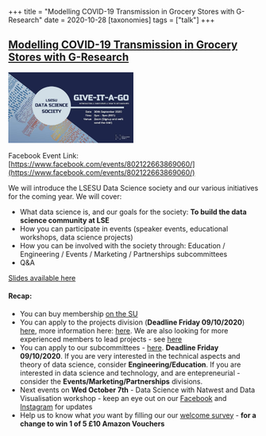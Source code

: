 +++
title = "Modelling COVID-19 Transmission in Grocery Stores with G-Research"
date = 2020-10-28
[taxonomies]
tags = ["talk"]
+++

## [Modelling COVID-19 Transmission in Grocery Stores with G-Research](https://www.facebook.com/events/802122663869060/)

<img src = "/2020/event-banners/give-it-a-go.jpg" height=20% width=50%> 


Facebook Event Link: [https://www.facebook.com/events/802122663869060/](https://www.facebook.com/events/802122663869060/)

We will introduce the LSESU Data Science society and our various initiatives for the coming year. We will cover:

+ What data science is, and our goals for the society: **To build the data science community at LSE**
+ How you can participate in events (speaker events, educational workshops, data science projects)
+ How you can be involved with the society through:  Education / Engineering / Events  / Marketing / Partnerships subcommittees
+ Q&A


[Slides available here](/2020/slides/GiveItAGoSlides2020.pdf)

#### Recap:

+ You can buy membership [on the SU](https://link.kszk.eu/dssmembership)
+ You can apply to the projects division (**Deadline Friday 09/10/2020**) [here](https://link.kszk.eu/projectsignup), more information here: [here](https://link.kszk.eu/projectsfaq). We are also looking for more experienced members to lead projects - see [here](https://www.facebook.com/dsatlse/posts/694959371110280)
+ You can apply to our subcommittees - [here](link.kszk.eu/subcomsignup). **Deadline Friday 09/10/2020**. If you are very interested in the technical aspects and theory of data science, consider **Engineering/Education**. If you are interested in data science and technology, and are entepreneurial - consider the **Events/Marketing/Partnerships** divisions.
+ Next events on **Wed October 7th** - Data Science with Natwest and Data Visualisation workshop -  keep an eye out on our [Facebook](https://www.facebook.com/dsatlse) and [Instagram](https://www.instagram.com/dsatlse/) for updates
+ Help us to know what *you* want by filling our our [welcome survey](https://link.kszk.eu/welcomesurvey) - **for a change to win 1 of 5 £10 Amazon Vouchers**





